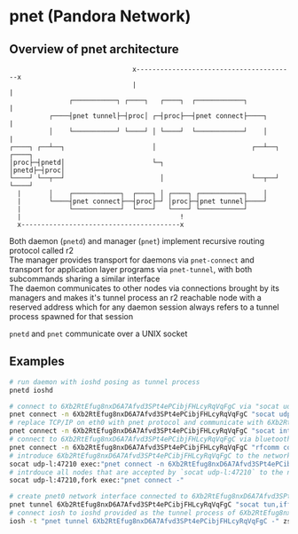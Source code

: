# pnet (Pandora Network)
## Overview of pnet architecture
```
                               x----------------------------------------x
                               |                                        |
               ┌───────────┐ ┌────┐   ┌────┐  ┌────────────┐            |
          ┌────┤pnet tunnel├─┤proc│ ┌─┤proc├──┤pnet connect├────┐       |
          │    └───────────┘ └────┘ │ └────┘  └────────────┘    │       |
┌────┐ ┌──┴──┐                      │                        ┌──┴──┐ ┌────┐
│proc├─┤pnetd│                      └─┐                      │pnetd├─┤proc│
└────┘ └──┬──┘                        │                      └──┬──┘ └────┘
  |       │    ┌────────────┐  ┌────┐ │ ┌────┐ ┌───────────┐    │
  |       └────┤pnet connect├──┤proc├─┘ │proc├─┤pnet tunnel├────┘
  |            └────────────┘  └────┘   └────┘ └───────────┘
  |                                        !
  x----------------------------------------x
```

Both daemon (`pnetd`) and manager (`pnet`) implement recursive routing protocol called r2  
The manager provides transport for daemons via `pnet-connect` and transport for application layer programs via `pnet-tunnel`, with both subcommands sharing a similar interface  
The daemon communicates to other nodes via connections brought by its managers and makes it's tunnel process an r2 reachable node with a reserved address which for any daemon session always refers to a tunnel process spawned for that session

`pnetd` and `pnet` communicate over a UNIX socket

## Examples
```sh
# run daemon with ioshd posing as tunnel process
pnetd ioshd

# connect to 6Xb2RtEfug8nxD6A7Afvd3SPt4ePCibjFHLcyRqVqFgC via "socat udp:example.com:47210 -"
pnet connect -n 6Xb2RtEfug8nxD6A7Afvd3SPt4ePCibjFHLcyRqVqFgC "socat udp:example.com:47210 -"
# replace TCP/IP on eth0 with pnet protocol and communicate with 6Xb2RtEfug8nxD6A7Afvd3SPt4ePCibjFHLcyRqVqFgC on other end
pnet connect -n 6Xb2RtEfug8nxD6A7Afvd3SPt4ePCibjFHLcyRqVqFgC "socat interface:eth0 -"
# connect to 6Xb2RtEfug8nxD6A7Afvd3SPt4ePCibjFHLcyRqVqFgC via bluetooth socket on channel 3
pnet connect -n 6Xb2RtEfug8nxD6A7Afvd3SPt4ePCibjFHLcyRqVqFgC "rfcomm connect /dev/rfcomm0 00:B0:D0:63:C2:26 3"
# introduce 6Xb2RtEfug8nxD6A7Afvd3SPt4ePCibjFHLcyRqVqFgC to the network when it's connection is accepted by `socat udp-l:47210`
socat udp-l:47210 exec:"pnet connect -n 6Xb2RtEfug8nxD6A7Afvd3SPt4ePCibjFHLcyRqVqFgC -"
# intrdouce all nodes that are accepted by `socat udp-l:47210` to the network
socat udp-l:47210,fork exec:"pnet connect -"

# create pnet0 network interface connected to 6Xb2RtEfug8nxD6A7Afvd3SPt4ePCibjFHLcyRqVqFgC
pnet tunnel 6Xb2RtEfug8nxD6A7Afvd3SPt4ePCibjFHLcyRqVqFgC "socat tun,iff-up,device-name=pnet0 -"
# connect iosh to ioshd provided as the tunnel process of 6Xb2RtEfug8nxD6A7Afvd3SPt4ePCibjFHLcyRqVqFgC
iosh -t "pnet tunnel 6Xb2RtEfug8nxD6A7Afvd3SPt4ePCibjFHLcyRqVqFgC -" zsh -l
```
